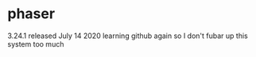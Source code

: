 # phaser
3.24.1 released July 14 2020
learning github again so I don't fubar up this system too much
